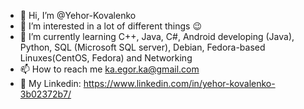 - 👋 Hi, I’m @Yehor-Kovalenko
- 👀 I’m interested in a lot of different things 😉
- 🌱 I’m currently learning C++, Java, C#, Android developing (Java), Python, SQL (Microsoft SQL server), Debian, Fedora-based Linuxes(CentOS, Fedora) and Networking
- 📫 How to reach me ka.egor.ka@gmail.com
- 🔗 My Linkedin: https://www.linkedin.com/in/yehor-kovalenko-3b02372b7/

<!---
Yehor-Kovalenko/Yehor-Kovalenko is a ✨ special ✨ repository because its `README.md` (this file) appears on your GitHub profile.
You can click the Preview link to take a look at your changes.
--->
